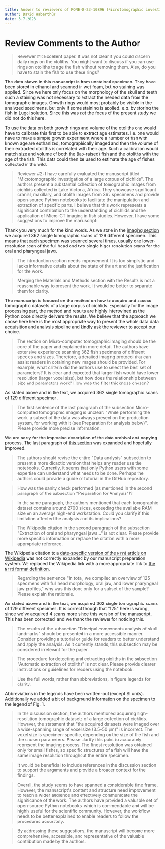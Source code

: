 ```yaml
---
title: Answer to reviewers of PONE-D-23-10896 (Microtomographic investigation of a large corpus of cichlids)
author: David Haberthür
date: 3.7.2023
---
```


# Review Comments to the Author

> Reviewer #1: Excellent paper.
> It was not clear if you could discern daily rings on the otoliths.
> You might want to discuss if you can use rings on otoliths to age the fish without removing them.
> Also, do you have to stain the fish to use these rings?

The data shown in this manuscript is from unstained specimen.
They have been stored in ethanol and scanned in wet foam, but *no* staining was applied.
Since we here only focus on the morphology of the skull and teeth such a staining was not necessary to extract the needed data from the tomographic images.
Growth rings would most probably be visible in the analyzed specimens, but only if some staining is applied, e.g. by storing the fish in Lugol solution.
Since this was *not* the focus of the present study we did not do this here.

To use the data on both growth rings and volume of the otoliths one would have to calibrate this first to be able to extract age estimates.
I.e. one would have to make a simple growth experiment where a number of fish with known age are euthanized, tomographically imaged and then the volume of their extracted otoliths is correlated with their age.
Such a calibration would match size and volume of both the (lab-raised) fish and the otoliths with the age of the fish.
This data could then be used to estimate the age of fishes collected in the wild.

> Reviewer #2: I have carefully evaluated the manuscript titled "Microtomographic investigation of a large corpus of cichlids". The authors present a substantial collection of tomographic images from cichlids collected in Lake Victoria, Africa. They showcase significant cranial, maxillary, and otolith images from 362 specimens and provide open-source Python notebooks to facilitate the manipulation and extraction of specific parts. I believe that this work represents a significant contribution to the understanding of cichlids and the application of Micro-CT imaging in fish studies. However, I have some suggestions to improve the manuscript:

Thank you very much for the kind words.
As we state in the [imaging section](https://habi.github.io/EAWAG-manuscript/#micro-computed-tomographic-imaging) we acquired 362 single tomographic scans of 129 different specimen.
This means that each specimen was scanned several times, usually one lower-resolution scan of the full head and two single higer-resolution scans for the oral and pharyngeal jaws.

> The introduction section needs improvement. It is too simplistic and lacks informative details about the state of the art and the justification for the work.

> Merging the Materials and Methods section with the Results is not a reasonable way to present the work.
> It would be better to separate them for clarity.

The manuscript is focused on the method on how to acquire and assess tomographic datasets of a large corpus of cichlids.
Especially for the image processing part, the method and results are highly intertwined as the Python code directly delivers the results.
We believe that the approach we chose here here is the most appropriate way to present the whole data data acquisition and analysis pipeline and kindly ask the reviewer to accept our choice.

> The section on Micro-computed tomographic imaging should be the core of the paper and explained in more detail. The authors have extensive experience scanning 362 fish specimens of different species and sizes. Therefore, a detailed imaging protocol that can assist readers in obtaining new images should be provided. For example, what criteria did the authors use to select the best set of parameters? It is clear and expected that larger fish would have lower resolution (larger voxel size), but how does the relationship between size and parameters work? How was the filter thickness chosen?

As stated above and in the text, we acquired 362 single tomographic scans of 129 different specimen.

> The first sentence of the last paragraph of the subsection Micro-computed tomographic imaging is unclear: "While performing the work, a subset of the data was always present on the production system, for working with it (see Preparation for analysis below)".
> Please provide more precise information.

We are sorry for the imprecise description of the data archival and copying process.
The last paragraph of [this section](https://habi.github.io/EAWAG-manuscript/#micro-computed-tomographic-imaging) was expanded and hopefully improved.

> The authors should revise the entire "Data analysis" subsection to present a more didactic version that helps any reader use the notebooks. Currently, it seems that only Python users with some expertise can understand what needs to be done. Perhaps the authors could provide a guide or tutorial in the GitHub repository.

> How was the sanity check performed (as mentioned in the second paragraph of the subsection "Preparation for Analysis")?

> In the same paragraph, the authors mentioned that each tomographic dataset contains around 2700 slices, exceeding the available RAM size on an average high-end workstation. Could you clarify if this limitation affected the analysis and its implications?

<!-- Not that *one* single dataset exceeds the RAM on a workstation, but *all* datasets together do -->

> The Wikipedia citation in the second paragraph of the subsection "Extraction of oral and pharyngeal jaws..." is not clear.
>Please provide more specific information or replace the citation with a more appropriate reference.

The Wikipedia citation to a [date-specific version of the `Nrrd` article on Wikipedia](https://w.wiki/5mBK) was not correctly expanded by our manuscript preparation system.
We replaced the Wikipedia link with a more appropriate link to [the `Nrrd` format definition](https://teem.sourceforge.net/nrrd/format.html).

> Regarding the sentence "In total, we compiled an overview of 125 specimens with full head morphology, oral jaw, and lower pharyngeal jaw profiles," why was this done only for a subset of the sample? Please explain the rationale.

As stated above and in the text, we acquired 362 single tomographic scans of 129 different specimen.
It is correct though that "125" here is wrong, since we've acquired 4 scans more since this version of the manuscript.
This has been corrected, and we thank the reviewer for noticing this.

> The results of the subsection "Principal components analysis of skull landmarks" should be presented in a more accessible manner. Consider providing a tutorial or guide for readers to better understand and apply the analysis. As it currently stands, this subsection may be considered irrelevant for the paper.

> The procedure for detecting and extracting otoliths in the subsection "Automatic extraction of otoliths" is not clear. Please provide clearer instructions or guidelines for readers using the notebook.

> Use the full words, rather than abbreviations, in figure legends for clarity.

Abbreviations in the legends have been written-out (except SI units).
Additionally we added a bit of background information on the specimen to the legend of Fig. 1.

> In the discussion section, the authors mentioned acquiring high-resolution tomographic datasets of a large collection of cichlids. However, the statement that "the acquired datasets were imaged over a wide-spanning range of voxel size (3.5–50 μm)" is incorrect. The voxel size is specimen-specific, depending on the size of the fish and the chosen parameters. Please clarify this point to accurately represent the imaging process. The finest resolution was obtained only for small fishes, so specific structures of a fish will have the same image resolution throughout the entire specimen.

> It would be beneficial to include references in the discussion section to support the arguments and provide a broader context for the findings.

> Overall, the study seems to have spanned a considerable time frame. However, the manuscript's content and structure need improvement to reach a wider audience and effectively communicate the significance of the work. The authors have provided a valuable set of open-source Python notebooks, which is commendable and will be highly useful for the scientific community. However, the workflow needs to be better explained to enable readers to follow the procedures accurately.

> By addressing these suggestions, the manuscript will become more comprehensive, accessible, and representative of the valuable contribution made by the authors.
